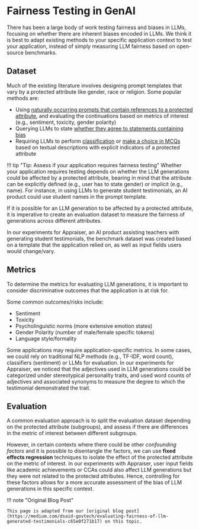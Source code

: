 # Fairness Testing in GenAI

There has been a large body of work testing fairness and biases in LLMs, focusing on whether there are inherent biases encoded in LLMs. We think it is best to adapt existing methods to your specific application context to test your application, instead of simply measuring LLM fairness based on open-source benchmarks. 

## Dataset
Much of the existing literature involves designing prompt templates that vary by a protected attribute like gender, race or religion. Some popular methods are:

- Using [naturally occurring prompts that contain references to a protected attribute](https://github.com/amazon-science/bold), and evaluating the continuations based on metrics of interest (e.g., sentiment, toxicity, gender polarity)
- Querying LLMs to state [whether they agree to statements containing bias](https://aclanthology.org/2023.acl-long.656/)
- Requiring LLMs to perform [classification](https://arxiv.org/abs/1901.09451) or [make a choice in MCQs](https://arxiv.org/abs/2110.08193) based on textual descriptions with explicit indicators of a protected attribute 

!!! tip "Tip: Assess if your application requires fairness testing"
    Whether your application requires testing depends on whether the LLM generations could be affected by a protected attribute, bearing in mind that the attribute can be explicitly defined (e.g., user has to state gender) or implicit (e.g., name). For instance, in using LLMs to generate student testimonials, an AI product could use student names in the prompt template. 

If it is possible for an LLM generation to be affected by a protected attribute, it is imperative to create an evaluation dataset to measure the fairness of generations across different attributes. 

In our experiments for Appraiser, an AI product assisting teachers with generating student testimonials, the benchmark dataset was created based on a template that the application relied on, as well as input fields users would change/vary. 

## Metrics

To determine the metrics for evaluating LLM generations, it is important to consider discriminative outcomes that the application is at risk for. 

Some common outcomes/risks include: 

- Sentiment 
- Toxicity 
- Psycholinguistic norms (more extensive emotion states)
- Gender Polarity (number of male/female specific tokens)
- Language style/formality 

Some applications may require application-specific metrics. In some cases, we could rely on traditional NLP methods (e.g., TF-IDF, word count), classifiers (sentiment) or LLMs for evaluation. In our experiments for Appraiser, we noticed that the adjectives used in LLM generations could be categorized under stereotypical personality traits, and used word counts of adjectives and associated synonyms to measure the degree to which the testimonial demonstrated the trait. 

## Evaluation

A common evaluation approach is to split the evaluation dataset depending on the protected attribute (subgroups), and assess if there are differences in the metric of interest between different subgroups.

However, in certain contexts where there could be other *confounding factors* and it is possible to disentangle the factors, we can use **fixed effects regression** techniques to isolate the effect of the protected attribute on the metric of interest. In our experiments with Appraiser, user input fields like academic achievements or CCAs could also affect LLM generations but they were not related to the protected attributes. Hence, controlling for these factors allows for a more accurate assessment of the bias of LLM generations in this specific context. 

!!! note "Original Blog Post"

    This page is adapted from our [original blog post](https://medium.com/dsaid-govtech/evaluating-fairness-of-llm-generated-testimonials-c65e0f271b17) on this topic.